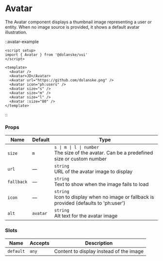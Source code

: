 # Avatar

The Avatar component displays a thumbnail image representing a user or entity. When no image source is provided, it shows a default avatar illustration.

::avatar-example

```vue
<script setup>
import { Avatar } from '@dolanske/vui'
</script>

<template>
  <Avatar />
  <Avatar>JD</Avatar>
  <Avatar url="https://github.com/dolanske.png" />
  <Avatar icon="ph:users" />
  <Avatar size="s" />
  <Avatar size="m" />
  <Avatar size="l" />
  <Avatar :size="80" />
</template>
```

::

### Props

| Name       | Default  | Type                                                                                           |
| ---------- | -------- | ---------------------------------------------------------------------------------------------- |
| `size`     | `m`      | `s \| m \| l \| number` <br> The size of the avatar. Can be a predefined size or custom number |
| `url`      | —        | `string` <br> URL of the avatar image to display                                               |
| `fallback` | —        | `string` <br> Text to show when the image fails to load                                        |
| `icon`     | —        | `string` <br> Icon to display when no image or fallback is provided (defaults to 'ph:user')    |
| `alt`      | `avatar` | `string` <br> Alt text for the avatar image                                                    |

### Slots

| Name      | Accepts | Description                             |
| --------- | ------- | --------------------------------------- |
| `default` | `any`   | Content to display instead of the image |
